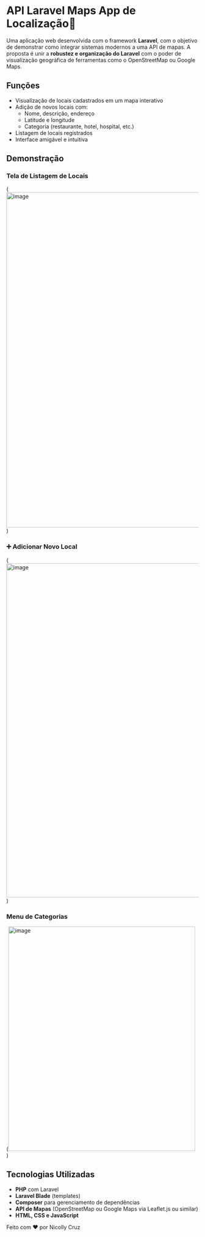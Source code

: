 # API Laravel Maps App de Localização📍

Uma aplicação web desenvolvida com o framework **Laravel**, com o objetivo de demonstrar como integrar sistemas modernos a uma API de mapas. A proposta é unir a **robustez e organização do Laravel** com o poder de visualização geográfica de ferramentas como o OpenStreetMap ou Google Maps.

## Funções

- Visualização de locais cadastrados em um mapa interativo
- Adição de novos locais com:
  - Nome, descrição, endereço
  - Latitude e longitude
  - Categoria (restaurante, hotel, hospital, etc.)
- Listagem de locais registrados
- Interface amigável e intuitiva

## Demonstração

### Tela de Listagem de Locais
(<img width="1896" height="878" alt="image" src="https://github.com/user-attachments/assets/4b1f9518-b084-4f68-8802-59d6bbe8ffb6" />
)

### ➕ Adicionar Novo Local
(<img width="666" height="875" alt="image" src="https://github.com/user-attachments/assets/59bf8a98-34db-4226-8dd8-956df3b001d5" />
)

###  Menu de Categorias
(<img width="490" height="588" alt="image" src="https://github.com/user-attachments/assets/5393ec69-d402-4012-b9b0-74314922025f" />
)

## Tecnologias Utilizadas

- **PHP** com Laravel
- **Laravel Blade** (templates)
- **Composer** para gerenciamento de dependências
- **API de Mapas** (OpenStreetMap ou Google Maps via Leaflet.js ou similar)
- **HTML, CSS e JavaScript**



Feito com ❤️ por Nicolly Cruz

